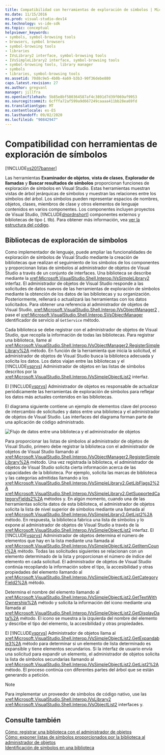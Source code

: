 ```yaml
---
title: Compatibilidad con herramientas de exploración de símbolos | Microsoft Docs
ms.date: 11/15/2016
ms.prod: visual-studio-dev14
ms.technology: vs-ide-sdk
ms.topic: conceptual
helpviewer_keywords:
- symbols, symbol-browsing tools
- browsers, symbol browsers
- symbol-browsing tools
- libraries
- IVsLibrary2 interface, symbol-browsing tools
- IVsSimpleLibrary2 interface, symbol-browsing tools
- symbol-browsing tools, library manager
- symbols
- libraries, symbol-browsing tools
ms.assetid: 70d8c9e5-4b0b-4a69-b3b3-90f36debe880
caps.latest.revision: 27
ms.author: gregvanl
manager: jillfra
ms.openlocfilehash: 5b85e8bf500364587af4c3891d7d39f069af9953
ms.sourcegitcommit: 6cfffa72af599a9d667249caaaa411bb28ea69fd
ms.translationtype: MT
ms.contentlocale: es-ES
ms.lasthandoff: 09/02/2020
ms.locfileid: "90842947"
---
```

# <a name="supporting-symbol-browsing-tools"></a>Compatibilidad con herramientas de exploración de símbolos
[!INCLUDE[vs2017banner](../../includes/vs2017banner.md)]

Las herramientas **Examinador de objetos**, **vista de clases**, **Explorador de llamadas** y **Buscar resultados de símbolos** proporcionan funciones de exploración de símbolos en Visual Studio. Estas herramientas muestran vistas de árbol jerárquicas de símbolos y muestran las relaciones entre los símbolos del árbol. Los símbolos pueden representar espacios de nombres, objetos, clases, miembros de clase y otros elementos de lenguaje contenidos en varios componentes. Los componentes incluyen proyectos de Visual Studio, [!INCLUDE[dnprdnshort](../../includes/dnprdnshort-md.md)] componentes externos y bibliotecas de tipo (. tlb). Para obtener más información, vea [ver la estructura del código](../../ide/viewing-the-structure-of-code.md).  
  
## <a name="symbol-browsing-libraries"></a>Bibliotecas de exploración de símbolos  
 Como implementador de lenguaje, puede ampliar las funcionalidades de exploración de símbolos de Visual Studio mediante la creación de bibliotecas que realizan el seguimiento de los símbolos de los componentes y proporcionan listas de símbolos al administrador de objetos de Visual Studio a través de un conjunto de interfaces. Una biblioteca se describe mediante la <xref:Microsoft.VisualStudio.Shell.Interop.IVsSimpleLibrary2> interfaz. El administrador de objetos de Visual Studio responde a las solicitudes de datos nuevos de las herramientas de exploración de símbolos mediante la obtención de los datos de las bibliotecas y su organización. Posteriormente, rellenará o actualizará las herramientas con los datos solicitados. Para obtener una referencia al administrador de objetos de Visual Studio, <xref:Microsoft.VisualStudio.Shell.Interop.IVsObjectManager2> , pase el <xref:Microsoft.VisualStudio.Shell.Interop.SVsObjectManager> identificador de servicio al `GetService` método.  
  
 Cada biblioteca se debe registrar con el administrador de objetos de Visual Studio, que recopila la información de todas las bibliotecas. Para registrar una biblioteca, llame al <xref:Microsoft.VisualStudio.Shell.Interop.IVsObjectManager2.RegisterSimpleLibrary%2A> método. En función de la herramienta que inicia la solicitud, el administrador de objetos de Visual Studio busca la biblioteca adecuada y solicita los datos. Los datos viajan entre las bibliotecas y el [!INCLUDE[vsprvs](../../includes/vsprvs-md.md)] Administrador de objetos en las listas de símbolos descritos por la <xref:Microsoft.VisualStudio.Shell.Interop.IVsSimpleObjectList2> interfaz.  
  
 El [!INCLUDE[vsprvs](../../includes/vsprvs-md.md)] Administrador de objetos es responsable de actualizar periódicamente las herramientas de exploración de símbolos para reflejar los datos más actuales contenidos en las bibliotecas.  
  
 El diagrama siguiente contiene un ejemplo de elementos clave del proceso de intercambio de solicitudes y datos entre una biblioteca y el administrador de objetos de Visual Studio. Las interfaces del diagrama forman parte de una aplicación de código administrado.  
  
 ![Flujo de datos entre una biblioteca y el administrador de objetos](../../extensibility/internals/media/callbrowserdiagram.gif "CallBrowserDiagram")  
  
 Para proporcionar las listas de símbolos al administrador de objetos de Visual Studio, primero debe registrar la biblioteca con el administrador de objetos de Visual Studio llamando al <xref:Microsoft.VisualStudio.Shell.Interop.IVsObjectManager2.RegisterSimpleLibrary%2A> método. Una vez registrada la biblioteca, el administrador de objetos de Visual Studio solicita cierta información acerca de las capacidades de la biblioteca. Por ejemplo, solicita las marcas de biblioteca y las categorías admitidas llamando a los <xref:Microsoft.VisualStudio.Shell.Interop.IVsSimpleLibrary2.GetLibFlags2%2A> <xref:Microsoft.VisualStudio.Shell.Interop.IVsSimpleLibrary2.GetSupportedCategoryFields2%2A> métodos y. En algún momento, cuando una de las herramientas solicita datos de esta biblioteca, el administrador de objetos solicita la lista de nivel superior de símbolos mediante una llamada al <xref:Microsoft.VisualStudio.Shell.Interop.IVsSimpleLibrary2.GetList2%2A> método. En respuesta, la biblioteca fabrica una lista de símbolos y lo expone al administrador de objetos de Visual Studio a través de la <xref:Microsoft.VisualStudio.Shell.Interop.IVsSimpleObjectList2> interfaz. El [!INCLUDE[vsprvs](../../includes/vsprvs-md.md)] Administrador de objetos determina el número de elementos que hay en la lista mediante una llamada al <xref:Microsoft.VisualStudio.Shell.Interop.IVsSimpleObjectList2.GetItemCount%2A> método. Todas las solicitudes siguientes se relacionan con un elemento determinado de la lista y proporcionan el número de índice del elemento en cada solicitud. El administrador de objetos de Visual Studio continúa recopilando la información sobre el tipo, la accesibilidad y otras propiedades del elemento llamando al <xref:Microsoft.VisualStudio.Shell.Interop.IVsSimpleObjectList2.GetCategoryField2%2A> método.  
  
 Determina el nombre del elemento llamando al <xref:Microsoft.VisualStudio.Shell.Interop.IVsSimpleObjectList2.GetTextWithOwnership%2A> método y solicita la información del icono mediante una llamada al <xref:Microsoft.VisualStudio.Shell.Interop.IVsSimpleObjectList2.GetDisplayData%2A> método. El icono se muestra a la izquierda del nombre del elemento y describe el tipo del elemento, la accesibilidad y otras propiedades.  
  
 El [!INCLUDE[vsprvs](../../includes/vsprvs-md.md)] Administrador de objetos llama al <xref:Microsoft.VisualStudio.Shell.Interop.IVsSimpleObjectList2.GetExpandable3%2A> método para determinar si un elemento de lista determinado es expansible y tiene elementos secundarios. Si la interfaz de usuario envía una solicitud para expandir un elemento, el administrador de objetos solicita la lista de símbolos secundarias llamando al <xref:Microsoft.VisualStudio.Shell.Interop.IVsSimpleObjectList2.GetList2%2A> método. El proceso continúa con diferentes partes del árbol que se están generando a petición.  
  
> [!NOTE]
> Para implementar un proveedor de símbolos de código nativo, use las <xref:Microsoft.VisualStudio.Shell.Interop.IVsLibrary2> <xref:Microsoft.VisualStudio.Shell.Interop.IVsObjectList2> interfaces y.  
  
## <a name="see-also"></a>Consulte también  
 [Cómo: registrar una biblioteca con el administrador de objetos](../../extensibility/internals/how-to-register-a-library-with-the-object-manager.md)   
 [Cómo: exponer listas de símbolos proporcionados por la biblioteca al administrador de objetos](../../extensibility/internals/how-to-expose-lists-of-symbols-provided-by-the-library-to-the-object-manager.md)   
 [Identificación de símbolos en una biblioteca](../../extensibility/internals/how-to-identify-symbols-in-a-library.md)
